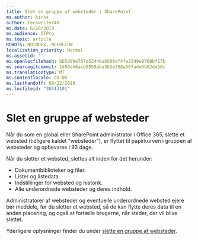 ```yaml
---
title: Slet en gruppe af websteder i SharePoint
ms.author: kirks
author: Techwriter40
ms.date: 6/20/2019
ms.audience: ITPro
ms.topic: article
ROBOTS: NOINDEX, NOFOLLOW
localization_priority: Normal
ms.assetid: ''
ms.openlocfilehash: bb5d99e767d5344bab509df4fe2349e8760bf17b
ms.sourcegitcommit: 1d98db8acb9959aba3b5e308a567ade6b62da56c
ms.translationtype: MT
ms.contentlocale: da-DK
ms.lasthandoff: 08/22/2019
ms.locfileid: "36513101"
---
```

# <a name="delete-a-site-collection"></a>Slet en gruppe af websteder

Når du som en global eller SharePoint administrator i Office 365, slette et websted (tidligere kaldet "websteder"), er flyttet til papirkurven i gruppen af websteder og opbevares i 93 dage. 

Når du sletter et websted, slettes alt inden for det herunder:

- Dokumentbiblioteker og filer.
- Lister og listedata.
- Indstillinger for websted og historik.
- Alle underordnede websteder og deres indhold.

Administratorer af websteder og eventuelle underordnede websted ejere bør meddele, før du sletter et websted, så de kan flytte deres data til en anden placering, og også at fortælle brugerne, når steder, der vil blive slettet. 

Yderligere oplysninger finder du under [slette en gruppe af websteder](https://docs.microsoft.com/sharepoint/delete-site-collection). 